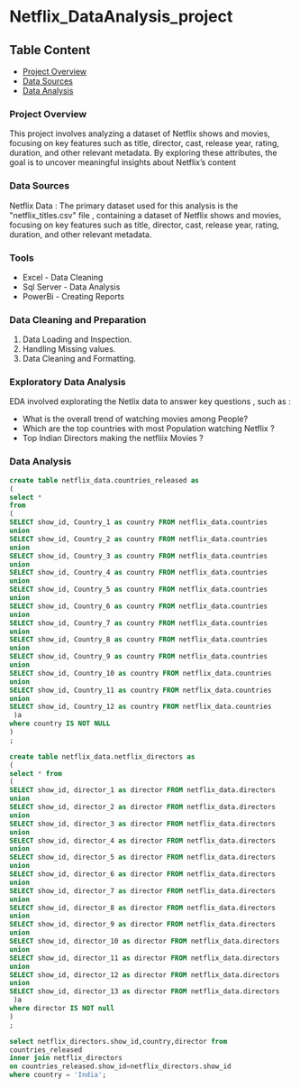 # Netflix_DataAnalysis_project

## Table Content 
 - [Project Overview](#project-overview)
 - [Data Sources](#data-sources)
 - [Data Analysis](#data-analysis)


### Project Overview
This project involves analyzing a dataset of Netflix shows and movies, focusing on key features such as title, director, cast, release year, rating, duration, and other relevant metadata. By exploring these attributes, the goal is to uncover meaningful insights about Netflix’s content 

### Data Sources
Netflix Data : The primary dataset used for this analysis is the "netflix_titles.csv" file , containing  a dataset of Netflix shows and movies, focusing on key features such as title, director, cast, release year, rating, duration, and other relevant metadata. 

### Tools 
- Excel - Data Cleaning 
- Sql Server - Data Analysis
- PowerBi - Creating Reports

### Data Cleaning and Preparation 
1. Data Loading and Inspection.
2. Handling Missing values.
3. Data Cleaning and Formatting.

### Exploratory Data Analysis 

EDA involved explorating the Netlix data to answer key questions , such as :

- What is the overall trend of watching movies among People?
- Which are the top countries with most Population watching Netflix ?
- Top Indian Directors making the netfliix Movies ?

### Data Analysis 
```sql
create table netflix_data.countries_released as
(
select *
from
(
SELECT show_id, Country_1 as country FROM netflix_data.countries
union 
SELECT show_id, Country_2 as country FROM netflix_data.countries
union 
SELECT show_id, Country_3 as country FROM netflix_data.countries
union 
SELECT show_id, Country_4 as country FROM netflix_data.countries
union 
SELECT show_id, Country_5 as country FROM netflix_data.countries
union 
SELECT show_id, Country_6 as country FROM netflix_data.countries
union 
SELECT show_id, Country_7 as country FROM netflix_data.countries
union 
SELECT show_id, Country_8 as country FROM netflix_data.countries
union 
SELECT show_id, Country_9 as country FROM netflix_data.countries
union 
SELECT show_id, Country_10 as country FROM netflix_data.countries
union 
SELECT show_id, Country_11 as country FROM netflix_data.countries
union
SELECT show_id, Country_12 as country FROM netflix_data.countries
 )a
where country IS NOT NULL
) 
;
```

```sql
create table netflix_data.netflix_directors as
(
select * from
(
SELECT show_id, director_1 as director FROM netflix_data.directors
union 
SELECT show_id, director_2 as director FROM netflix_data.directors
union 
SELECT show_id, director_3 as director FROM netflix_data.directors
union 
SELECT show_id, director_4 as director FROM netflix_data.directors
union 
SELECT show_id, director_5 as director FROM netflix_data.directors
union 
SELECT show_id, director_6 as director FROM netflix_data.directors
union 
SELECT show_id, director_7 as director FROM netflix_data.directors
union 
SELECT show_id, director_8 as director FROM netflix_data.directors
union 
SELECT show_id, director_9 as director FROM netflix_data.directors
union 
SELECT show_id, director_10 as director FROM netflix_data.directors
union 
SELECT show_id, director_11 as director FROM netflix_data.directors
union
SELECT show_id, director_12 as director FROM netflix_data.directors
union
SELECT show_id, director_13 as director FROM netflix_data.directors
 )a
where director IS NOT null
) 
;
```
```sql
select netflix_directors.show_id,country,director from
countries_released
inner join netflix_directors
on countries_released.show_id=netflix_directors.show_id
where country = 'India';
```


